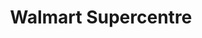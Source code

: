 ---
title: "Walmart Supercentre"
url: /edmonton/walmart-supercentre-watt-common-sw/
shop: Supermarkt
---